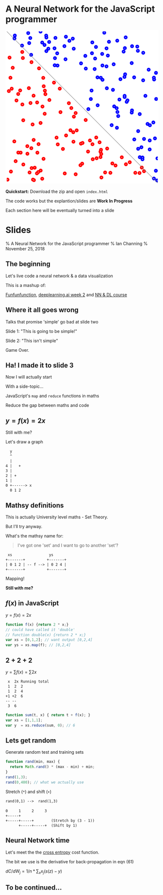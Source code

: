 # A Neural Network for the JavaScript programmer

[![Screenshot](neural-network-screenshot.png)](neural-network-screenshot.png)

**Quickstart:** Download the zip and open `index.html`

The code works but the explantion/slides are **Work In Progress**

Each section here will be eventually turned into a slide

# Slides

% A Neural Network for the JavaScript programmer
% Ian Channing
% November 25, 2018

## The beginning

Let's live code a neural network & a data visualization

This is a mashup of:

[Funfunfunction](https://www.youtube.com/watch?v=anN2Ey37s-o), [deeplearning.ai week 2](https://www.coursera.org/learn/neural-networks-deep-learning/) and [NN & DL course](http://neuralnetworksanddeeplearning.com)

## Where it all goes wrong

Talks that promise 'simple' go bad at slide two

Slide 1: "This is going to be simple!"

Slide 2: "This isn't simple"

Game Over.

## Ha! I made it to slide 3

Now I will actually start

With a side-topic...

JavaScript's `map` and `reduce` functions in maths

Reduce the gap between maths and code

## $y = f(x) = 2x$

Still with me?

Let's draw a graph

      y
      ^
      |
    4 |   +
    3 |
    2 | +
    1 |
    0 +------> x
      0 1 2

## Mathsy definitions

This is actually University level maths - Set Theory.

But I'll try anyway.

What's the mathsy name for:

> I've got one 'set' and I want to go to another 'set'?

     xs                 ys
    +-------+          +-------+
    | 0 1 2 | -- f --> | 0 2 4 |
    +-------+          +-------+

Mapping!

**Still with me?**

## $f(x)$ in JavaScript

$y = f(x) = 2x$

```javascript
function f(x) {return 2 * x;}
// could have called it 'double'
// function double(x) {return 2 * x;}
var xs = [0,1,2]; // want output [0,2,4]
var ys = xs.map(f); // [0,2,4]
```

## 2 + 2 + 2

$y = {\sum} f(x) = {\sum} 2x$

     x  2x Running total
     1  2  2
     1  2  4
    +1 +2  6
    -- --
     3  6

```javascript
function sum(t, x) { return t + f(x); }
var xs = [1,1,1];
var y  = xs.reduce(sum, 0); // 6
```

## Lets get random

Generate random test and training sets

```javascript
function rand(min, max) {
  return Math.rand() * (max - min) + min;
}
rand(1,3);
rand(0,400); // what we actually use
```

Stretch (`*`) and shift (`+`)

    rand(0,1) -->  rand(1,3)

    0     1     2     3
    +-----+
    +-----+-----+        (Stretch by (3 - 1))
          +-----+-----+  (Shift by 1)

## Neural Network time

Let's meet the the [cross entropy][1] cost function.

The bit we use is the derivative for back-propagation in eqn (61)

$dC/dW_j = 1/n * {\sum_x} x_j (s(z)-y)$

## To be continued...

[1]: http://neuralnetworksanddeeplearning.com/chap3.html#introducing_the_cross-entropy_cost_function
